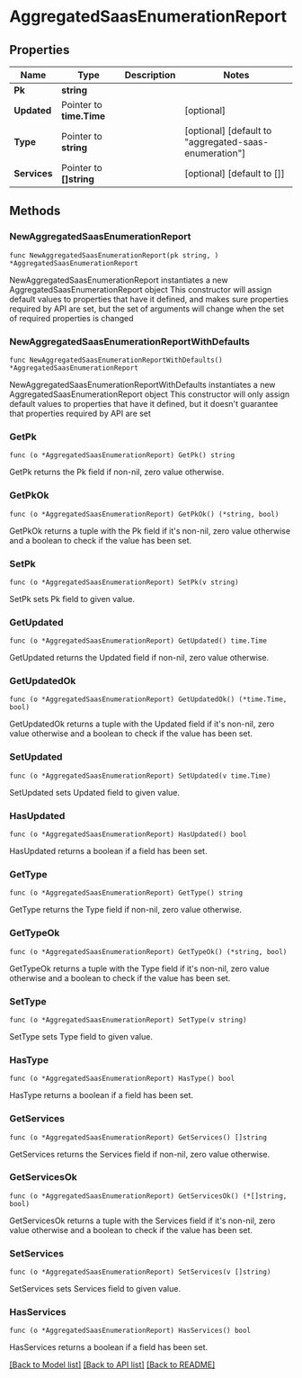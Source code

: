 # AggregatedSaasEnumerationReport

## Properties

Name | Type | Description | Notes
------------ | ------------- | ------------- | -------------
**Pk** | **string** |  | 
**Updated** | Pointer to **time.Time** |  | [optional] 
**Type** | Pointer to **string** |  | [optional] [default to "aggregated-saas-enumeration"]
**Services** | Pointer to **[]string** |  | [optional] [default to []]

## Methods

### NewAggregatedSaasEnumerationReport

`func NewAggregatedSaasEnumerationReport(pk string, ) *AggregatedSaasEnumerationReport`

NewAggregatedSaasEnumerationReport instantiates a new AggregatedSaasEnumerationReport object
This constructor will assign default values to properties that have it defined,
and makes sure properties required by API are set, but the set of arguments
will change when the set of required properties is changed

### NewAggregatedSaasEnumerationReportWithDefaults

`func NewAggregatedSaasEnumerationReportWithDefaults() *AggregatedSaasEnumerationReport`

NewAggregatedSaasEnumerationReportWithDefaults instantiates a new AggregatedSaasEnumerationReport object
This constructor will only assign default values to properties that have it defined,
but it doesn't guarantee that properties required by API are set

### GetPk

`func (o *AggregatedSaasEnumerationReport) GetPk() string`

GetPk returns the Pk field if non-nil, zero value otherwise.

### GetPkOk

`func (o *AggregatedSaasEnumerationReport) GetPkOk() (*string, bool)`

GetPkOk returns a tuple with the Pk field if it's non-nil, zero value otherwise
and a boolean to check if the value has been set.

### SetPk

`func (o *AggregatedSaasEnumerationReport) SetPk(v string)`

SetPk sets Pk field to given value.


### GetUpdated

`func (o *AggregatedSaasEnumerationReport) GetUpdated() time.Time`

GetUpdated returns the Updated field if non-nil, zero value otherwise.

### GetUpdatedOk

`func (o *AggregatedSaasEnumerationReport) GetUpdatedOk() (*time.Time, bool)`

GetUpdatedOk returns a tuple with the Updated field if it's non-nil, zero value otherwise
and a boolean to check if the value has been set.

### SetUpdated

`func (o *AggregatedSaasEnumerationReport) SetUpdated(v time.Time)`

SetUpdated sets Updated field to given value.

### HasUpdated

`func (o *AggregatedSaasEnumerationReport) HasUpdated() bool`

HasUpdated returns a boolean if a field has been set.

### GetType

`func (o *AggregatedSaasEnumerationReport) GetType() string`

GetType returns the Type field if non-nil, zero value otherwise.

### GetTypeOk

`func (o *AggregatedSaasEnumerationReport) GetTypeOk() (*string, bool)`

GetTypeOk returns a tuple with the Type field if it's non-nil, zero value otherwise
and a boolean to check if the value has been set.

### SetType

`func (o *AggregatedSaasEnumerationReport) SetType(v string)`

SetType sets Type field to given value.

### HasType

`func (o *AggregatedSaasEnumerationReport) HasType() bool`

HasType returns a boolean if a field has been set.

### GetServices

`func (o *AggregatedSaasEnumerationReport) GetServices() []string`

GetServices returns the Services field if non-nil, zero value otherwise.

### GetServicesOk

`func (o *AggregatedSaasEnumerationReport) GetServicesOk() (*[]string, bool)`

GetServicesOk returns a tuple with the Services field if it's non-nil, zero value otherwise
and a boolean to check if the value has been set.

### SetServices

`func (o *AggregatedSaasEnumerationReport) SetServices(v []string)`

SetServices sets Services field to given value.

### HasServices

`func (o *AggregatedSaasEnumerationReport) HasServices() bool`

HasServices returns a boolean if a field has been set.


[[Back to Model list]](../README.md#documentation-for-models) [[Back to API list]](../README.md#documentation-for-api-endpoints) [[Back to README]](../README.md)


